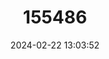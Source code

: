---
title: "155486"
category: "Bythinella zyvionteki"
draft: false
date: 2024-02-22 13:03:52
languages:
  Polish: ["źródlarka żywiecka"]
---